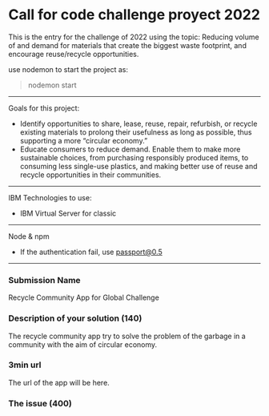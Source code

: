 # Call for code challenge proyect 2022
This is the entry for the challenge of 2022 using the topic: Reducing volume of and demand for materials that create the biggest waste footprint, and encourage reuse/recycle opportunities.

use nodemon to start the project as:
> nodemon start

---
Goals for this project:
- Identify opportunities to share, lease, reuse, repair, refurbish, or recycle existing materials to
prolong their usefulness as long as possible, thus supporting a more “circular economy.”
- Educate consumers to reduce demand. Enable them to make more sustainable choices, from
purchasing responsibly produced items, to consuming less single-use plastics, and making
better use of reuse and recycle opportunities in their communities.

---
IBM Technologies to use:

- IBM Virtual Server for classic

---
Node & npm

- If the authentication fail, use passport@0.5 

---
### Submission Name
Recycle Community App for Global Challenge
### Description of your solution (140)
The recycle community app try to solve the problem of the garbage in a community with the aim of circular economy.
### 3min url
The url of the app will be here.
### The issue (400)
